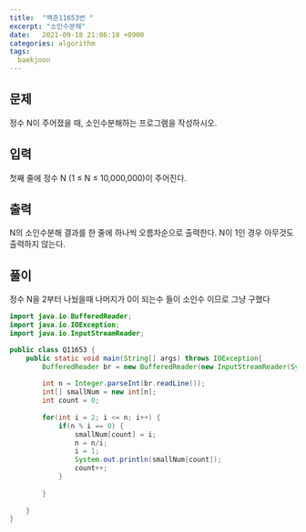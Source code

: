 ```yaml
---
title:  "백준11653번 "
excerpt: "소인수분해"
date:   2021-09-18 21:06:18 +0900
categories: algorithm
tags:
  baekjoon
---
```


## 문제

정수 N이 주어졌을 때, 소인수분해하는 프로그램을 작성하시오.

## 입력

첫째 줄에 정수 N (1 ≤ N ≤ 10,000,000)이 주어진다.

## 출력

N의 소인수분해 결과를 한 줄에 하나씩 오름차순으로 출력한다. N이 1인 경우 아무것도 출력하지 않는다.

## 풀이

정수 N을 2부터 나눴을때 나머지가 0이 되는수 들이 소인수 이므로 그냥 구했다

```java
import java.io.BufferedReader;
import java.io.IOException;
import java.io.InputStreamReader;

public class Q11653 {
	public static void main(String[] args) throws IOException{
		BufferedReader br = new BufferedReader(new InputStreamReader(System.in));
		
		int n = Integer.parseInt(br.readLine());
		int[] smallNum = new int[n];
		int count = 0;
		
		for(int i = 2; i <= n; i++) {
			if(n % i == 0) {
				smallNum[count] = i;
				n = n/i;
				i = 1;
				System.out.println(smallNum[count]);
				count++;
			}
			
		}
		
	}
}
```

